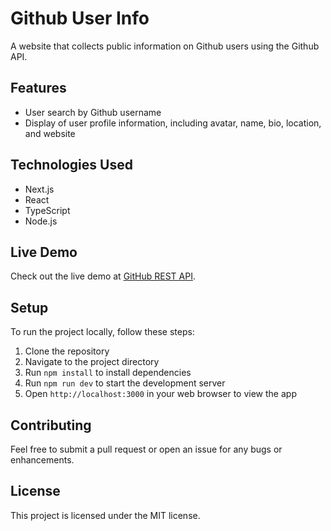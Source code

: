 # Github User Info
A website that collects public information on Github users using the Github API.

## Features
- User search by Github username
- Display of user profile information, including avatar, name, bio, location, and website

## Technologies Used
- Next.js
- React
- TypeScript
- Node.js

## Live Demo
Check out the live demo at [GitHub REST API](https://github-rest-user.netlify.app/).

## Setup
To run the project locally, follow these steps:
1. Clone the repository
2. Navigate to the project directory
3. Run `npm install` to install dependencies
4. Run `npm run dev` to start the development server
5. Open `http://localhost:3000` in your web browser to view the app

## Contributing
Feel free to submit a pull request or open an issue for any bugs or enhancements.

## License
This project is licensed under the MIT license.
